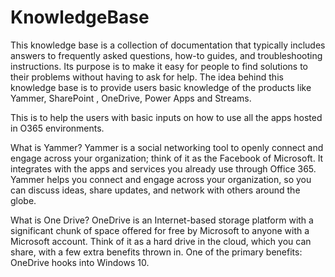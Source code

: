 # KnowledgeBase 
This knowledge base is a collection of documentation that typically includes answers to frequently asked questions, how-to guides, and troubleshooting instructions. Its purpose is to make it easy for people to find solutions to their problems without having to ask for help.
The idea behind this knowledge base is to provide users basic knowledge of the products like Yammer, SharePoint , OneDrive, Power Apps and Streams.

This is to help the users with basic inputs on how to use all the apps hosted in O365 environments. 

What is Yammer?
Yammer is a social networking tool to openly connect and engage across your organization; think of it as the Facebook of Microsoft. It integrates with the apps and services you already use through Office 365. Yammer helps you connect and engage across your organization, so you can discuss ideas, share updates, and network with others around the globe.

What is One Drive?
OneDrive is an Internet-based storage platform with a significant chunk of space offered for free by Microsoft to anyone with a Microsoft account. Think of it as a hard drive in the cloud, which you can share, with a few extra benefits thrown in. One of the primary benefits: OneDrive hooks into Windows 10.

